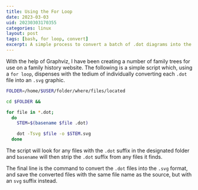 ```yaml
---
title: Using the For Loop
date: 2023-03-03
uid: 20230303170355
categories: linux 
layout: post
tags: [bash, for loop, convert]
excerpt: A simple process to convert a batch of .dot diagrams into the .svg format using a for loop in Linux.
---
```


With the help of Graphviz, I have been creating a number of family trees for use on a family history website. The following is a simple script which, using a `for loop`, dispenses with the tedium of individually converting each `.dot` file into an `.svg` graphic.

```bash
FOLDER=/home/$USER/folder/where/files/located

cd $FOLDER &&

for file in *.dot;
  do
    STEM=$(basename $file .dot)

    dot -Tsvg $file -o $STEM.svg
  done
```

The script will look for any files with the `.dot` suffix in the designated folder and `basename` will then strip the `.dot` suffix from any files it finds.

The final line is the command to convert the `.dot` files into the `.svg` format, and save the converted files with the same file name as the source, but with an `svg` suffix instead.
